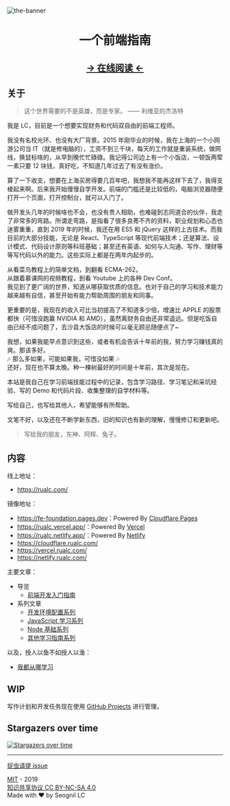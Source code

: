 <p align="center">

![the-banner](./docs/.vuepress/public/geneva-switzerland-narrow.jpg)

</p>

<h1 align="center">一个前端指南</h1>

<h2  align="center">
  <a href='https://rualc.com/'>
  <u>→ 在线阅读 ←</u>
  </a>
</h2>

## 关于

> 这个世界需要的不是英雄，而是专家。 —— 利维亚的杰洛特

我是 LC，目前是一个想要实现财务和代码双自由的前端工程师。

我没有名校光环、也没有大厂背景。2015 年刚毕业的时候，我在上海的一个小网游公司当 IT（就是修电脑的），工资不到三千块，每天的工作就是重装系统，做网线，换鼠标啥的，从早到晚忙忙碌碌。我记得公司边上有一个小饭店，一顿饭两荤一素只要 12 块钱，真好吃，不知道几年过去了有没有涨价。

算了一下收支，想要在上海买房得要几百年吧，我想我不能再这样下去了，我得支棱起来啊。后来我开始慢慢自学开发。前端的门槛还是比较低的，电脑浏览器随便打开一个页面，打开控制台，就可以入门了。

做开发头几年的时候啥也不会，也没有贵人相助，也难碰到志同道合的伙伴，我走了非常多的弯路。所谓走弯路，是指看了很多良莠不齐的资料，职业规划和心态也迷雾重重，直到 2019 年的时候，我还在用 ES5 和 jQuery 这样的上古技术。而我目前的大部分技能，无论是 React、TypeScript 等现代前端技术；还是算法、设计模式、代码设计原则等科班基础；甚至还有英语、如何与人沟通、写作、理财等等写代码以外的能力。这些实际上都是在两年内起步的。

从看菜鸟教程上的简单文档，到翻看 ECMA-262。  
从跟着慕课网的视频教程，到看 Youtube 上的各种 Dev Conf。  
我见到了更广阔的世界，知道从哪获取优质的信息。也对于自己的学习和技术能力越来越有自信，甚至开始有能力帮助周围的朋友和同事。

更重要的是，我现在的收入可比当初提高了不知道多少倍，增速比 APPLE 的股票都快（可惜没跑赢 NVIDIA 和 AMD），虽然离财务自由还非常遥远。但是吃饭自由已经不成问题了，去沙县大饭店的时候可以毫无顾忌随便点了~

我想，如果我能早点意识到这些，或者有机会告诉十年前的我，努力学习赚钱真的爽。那该多好。  
🎶 那么多如果，可能如果我，可惜没如果 🎶  
还好，现在也不算太晚。种一棵树最好的时间是十年前，其次是现在。

本站是我自己在学习前端技能过程中的记录，包含学习路径、学习笔记和采坑经验、写的 Demo 和代码片段、收集整理的自学材料等。

写给自己，也写给其他人，希望能够有所帮助。

文笔不好，以及还在不断学新东西，旧的知识也有新的理解，慢慢修订和更新吧。

> 写给我的朋友，东神、阿辉、兔子。

## 内容

线上地址：

- <https://rualc.com/>

镜像地址：

- <https://fe-foundation.pages.dev>：Powered By [Cloudflare Pages](https://dash.cloudflare.com/8144c624bc3fd1e60ba8932cdf4949e4/pages/view/rualc)
- <https://rualc.vercel.app/>：Powered By [Vercel](https://vercel.com/seognil/rualc)
- <https://rualc.netlify.app/>：Powered By [Netlify](https://app.netlify.com/sites/rualc/overview)
- <https://cloudflare.rualc.com/>
- <https://vercel.rualc.com/>
- <https://netlify.rualc.com/>

主要文章：

- 导览
  - [前端开发入门指南](https://rualc.com/note/frontend-development-cookbook)
- 系列文章
  - [开发环境配置系列](https://rualc.com/workspace/awesome-tools)
  - [JavaScript 学习系列](https://rualc.com/frontend/javascript-foundation)
  - [Node 基础系列](https://rualc.com/frontend/nodejs-basic)
  - [其他学习指南系列](https://rualc.com/study/crash-course-study-skills)

以及，授人以鱼不如授人以渔：

- [我都从哪学习](https://rualc.com/about/where-do-i-learn-from)

## WIP

写作计划和开发任务现在使用 [GitHub Projects](https://github.com/seognil/fe-foundation/projects/1) 进行管理。

## Stargazers over time

[![Stargazers over time](https://starchart.cc/seognil/fe-foundation.svg)](https://starchart.cc/seognil/fe-foundation)

---

[捉虫请提 issue](https://github.com/seognil/fe-foundation/issues/new)

[MIT](LICENSE) - 2019  
[知识共享协议 CC BY-NC-SA 4.0](https://creativecommons.org/licenses/by-nc-sa/4.0/deed.zh)  
Made with ❤️ by Seognil LC

